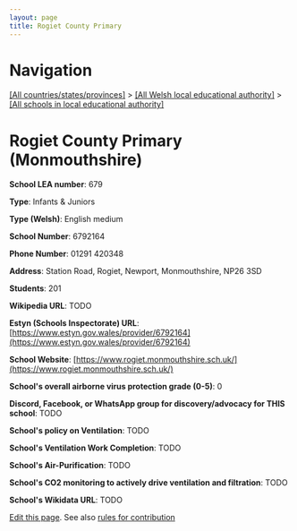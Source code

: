 ```yaml
---
layout: page
title: Rogiet County Primary
---
```

# Navigation

[[All countries/states/provinces]](../../..) > [[All Welsh local educational authority]](../..) > [[All schools in local educational authority]](..)

# Rogiet County Primary (Monmouthshire)

**School LEA number**: 679

**Type**: Infants & Juniors

**Type (Welsh)**: English medium

**School Number**: 6792164

**Phone Number**: 01291 420348

**Address**: Station Road, Rogiet, Newport, Monmouthshire, NP26 3SD

**Students**: 201

**Wikipedia URL**: TODO

**Estyn (Schools Inspectorate) URL**: [https://www.estyn.gov.wales/provider/6792164](https://www.estyn.gov.wales/provider/6792164)

**School Website**: [https://www.rogiet.monmouthshire.sch.uk/](https://www.rogiet.monmouthshire.sch.uk/)

**School's overall airborne virus protection grade (0-5)**: 0

**Discord, Facebook, or WhatsApp group for discovery/advocacy for THIS school**: TODO

**School's policy on Ventilation**: TODO

**School's Ventilation Work Completion**: TODO

**School's Air-Purification**: TODO

**School's CO2 monitoring to actively drive ventilation and filtration**: TODO

**School's Wikidata URL**: TODO




[Edit this page](https://github.com/ventilate-schools/Wales/edit/prif/./Monmouthshire/Rogiet_County_Primary.md). See also [rules for contribution](../../../contribution-rules/)